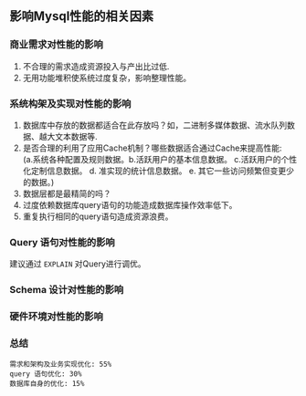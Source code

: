 ## 影响Mysql性能的相关因素
### 商业需求对性能的影响
1. 不合理的需求造成资源投入与产出比过低.
2. 无用功能堆积使系统过度复杂，影响整理性能。

### 系统构架及实现对性能的影响
1. 数据库中存放的数据都适合在此存放吗？如，二进制多媒体数据、流水队列数据、越大文本数据等.
2. 是否合理的利用了应用Cache机制？哪些数据适合通过Cache来提高性能:  
(a.系统各种配置及规则数据。b.活跃用户的基本信息数据。 c.活跃用户的个性化定制信息数据。 d. 准实现的统计信息数据。 e. 其它一些访问频繁但变更少的数据。)
3. 数据层都是最精简的吗？
4. 过度依赖数据库query语句的功能造成数据库操作效率低下。
5. 重复执行相同的query语句造成资源浪费。

### Query 语句对性能的影响
建议通过 `EXPLAIN` 对Query进行调优。

### Schema 设计对性能的影响
### 硬件环境对性能的影响

### 总结

```
需求和架构及业务实现优化: 55%
query 语句优化: 30%
数据库自身的优化: 15%
```
